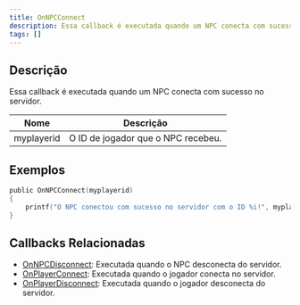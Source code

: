 ```yaml
---
title: OnNPCConnect
description: Essa callback é executada quando um NPC conecta com sucesso no servidor.
tags: []
---
```


<VersionWarn name='callback' version='SA-MP 0.3a' />

## Descrição

Essa callback é executada quando um NPC conecta com sucesso no servidor.

| Nome         | Descrição                                          |
| ------------ | -------------------------------------------------- |
| myplayerid   | O ID de jogador que o NPC recebeu.                 |

## Exemplos

```c
public OnNPCConnect(myplayerid)
{
    printf("O NPC conectou com sucesso no servidor com o ID %i!", myplayerid);
}
```

## Callbacks Relacionadas

- [OnNPCDisconnect](../callbacks/OnNPCDisconnect): Executada quando o NPC desconecta do servidor.
- [OnPlayerConnect](../callbacks/OnPlayerConnect): Executada quando o jogador conecta no servidor.
- [OnPlayerDisconnect](../callbacks/OnPlayerDisconnect): Executada quando o jogador desconecta do servidor.
